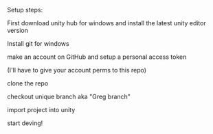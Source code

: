 Setup steps:

First download unity hub for windows and install the latest unity editor version

Install git for windows

make an account on GitHub and setup a personal access token

(I'll have to give your account perms to this repo)

clone the repo 

checkout unique branch aka "Greg branch"

import project into unity

start deving!
